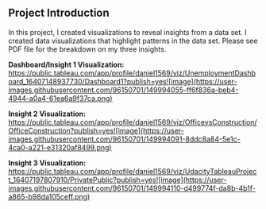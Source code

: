 ## Project Introduction<br>
In this project, I created visualizations to reveal insights from a data set. I created data visualizations that highlight patterns in the data set. Please see PDF file for the breakdown on my three insights.

<b>Dashboard/Insight 1 Visualization:</b><br>
https://public.tableau.com/app/profile/daniel1569/viz/UnemploymentDashboard_16407148937730/Dashboard1?publish=yes![image](https://user-images.githubusercontent.com/96150701/149994055-ff6f836a-beb4-4944-a0a4-61ea6a9f37ca.png)

<b>Insight 2 Visualization:</b><br>
https://public.tableau.com/app/profile/daniel1569/viz/OfficevsConstruction/OfficeConstruction?publish=yes![image](https://user-images.githubusercontent.com/96150701/149994091-8ddc8a84-5e1c-4ca0-a221-e31320af8499.png)

<b>Insight 3 Visualization:</b><br>
https://public.tableau.com/app/profile/daniel1569/viz/UdacityTableauProject_16407197807910/PrivatePublic?publish=yes![image](https://user-images.githubusercontent.com/96150701/149994110-d499774f-da8b-4b1f-a865-b98da105ceff.png)
